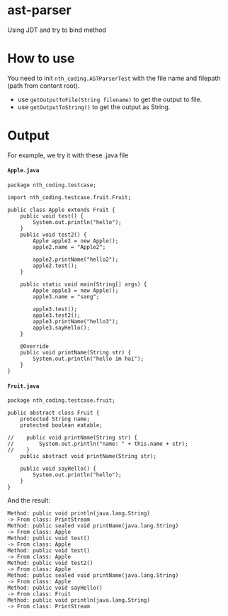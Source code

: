 # ast-parser
Using JDT and try to bind method 

# How to use

You need to init `nth_coding.ASTParserTest` with the file name and filepath (path from content root).
- use `getOutputToFile(String filename)` to get the output to file.
- use `getOutputToString()` to get the output as String.

# Output

For example, we try it with these .java file
<h4 a><strong><code>Apple.java</code></strong></h4>

```
package nth_coding.testcase;

import nth_coding.testcase.fruit.Fruit;

public class Apple extends Fruit {
    public void test() {
        System.out.println("hello");
    }
    public void test2() {
        Apple apple2 = new Apple();
        apple2.name = "Apple2";

        apple2.printName("hello2");
        apple2.test();
    }

    public static void main(String[] args) {
        Apple apple3 = new Apple();
        apple3.name = "sang";

        apple3.test();
        apple3.test2();
        apple3.printName("hello3");
        apple3.sayHello();
    }

    @Override
    public void printName(String str) {
        System.out.println("hello im hai");
    }
}
```

<h4 a><strong><code>Fruit.java</code></strong></h4>

```
package nth_coding.testcase.fruit;

public abstract class Fruit {
    protected String name;
    protected boolean eatable;

//    public void printName(String str) {
//        System.out.println("name: " + this.name + str);
//    }
    public abstract void printName(String str);

    public void sayHello() {
        System.out.println("hello");
    }
}
```

And the result: 

```
Method: public void println(java.lang.String) 
-> From class: PrintStream
Method: public sealed void printName(java.lang.String) 
-> From class: Apple
Method: public void test() 
-> From class: Apple
Method: public void test() 
-> From class: Apple
Method: public void test2() 
-> From class: Apple
Method: public sealed void printName(java.lang.String) 
-> From class: Apple
Method: public void sayHello() 
-> From class: Fruit
Method: public void println(java.lang.String) 
-> From class: PrintStream
```

